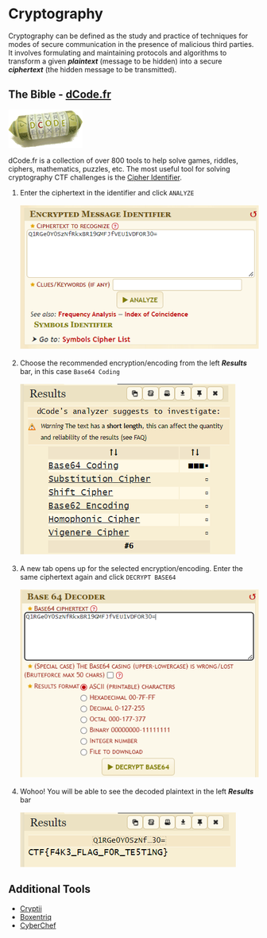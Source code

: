 # Cryptography
Cryptography can be defined as the study and practice of techniques for modes of secure communication in the presence of malicious third parties. It involves formulating and maintaining protocols and algorithms to transform
a given ***plaintext*** (message to be hidden) into a secure ***ciphertext*** (the hidden message to be transmitted).

## The Bible - [dCode.fr](https://www.dcode.fr/en)
<img src="assets/img/dcode_logo.png" alt="drawing" width="150"/>

dCode.fr is a collection of over 800 tools to help solve games, riddles, ciphers, mathematics, puzzles, etc. The most useful tool for solving cryptography CTF challenges is the [Cipher Identifier](https://www.dcode.fr/cipher-identifier).

1. Enter the ciphertext in the identifier and click `ANALYZE`<br><br>
  ![](assets/img/dcode1.png)<br><br>
2. Choose the recommended encryption/encoding from the left ***Results*** bar, in this case `Base64 Coding`<br><br>
  ![](assets/img/dcode2.png)<br><br>
3. A new tab opens up for the selected encryption/encoding. Enter the same ciphertext again and click `DECRYPT BASE64`<br><br>
  ![](assets/img/dcode3.png)<br><br>
4. Wohoo! You will be able to see the decoded plaintext in the left ***Results*** bar<br><br>
  ![](assets/img/dcode4.png)

## Additional Tools
- [Cryptii](https://cryptii.com/)
- [Boxentriq](https://www.boxentriq.com/code-breaking/cipher-identifier)
- [CyberChef](https://gchq.github.io/CyberChef/)